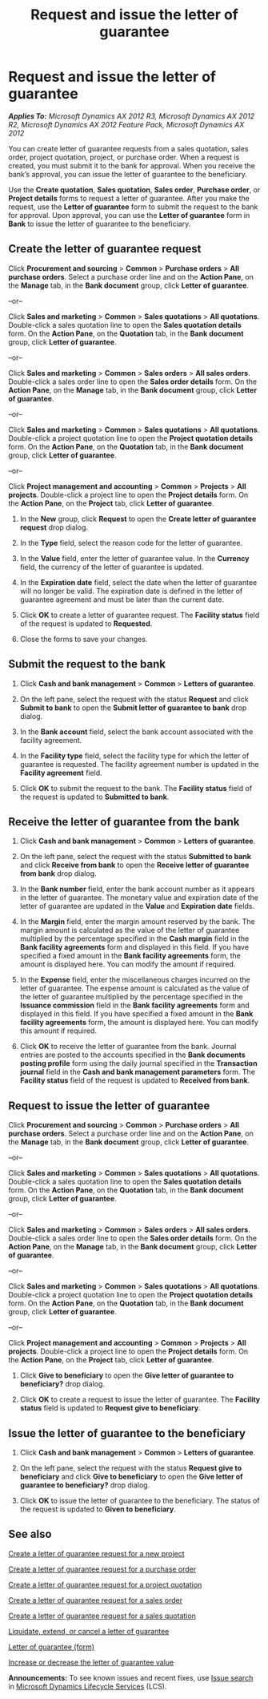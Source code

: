 ﻿---
title: Request and issue the letter of guarantee
TOCTitle: Request and issue the letter of guarantee
ms:assetid: 81059259-109c-4340-a607-56a0a0b53829
ms:mtpsurl: https://technet.microsoft.com/en-us/library/Hh209308(v=AX.60)
ms:contentKeyID: 36058355
ms.date: 04/18/2014
mtps_version: v=AX.60
f1_keywords:
- Extend letter of gurantee
- Letter of gurantee
---

# Request and issue the letter of guarantee 


_**Applies To:** Microsoft Dynamics AX 2012 R3, Microsoft Dynamics AX 2012 R2, Microsoft Dynamics AX 2012 Feature Pack, Microsoft Dynamics AX 2012_

You can create letter of guarantee requests from a sales quotation, sales order, project quotation, project, or purchase order. When a request is created, you must submit it to the bank for approval. When you receive the bank’s approval, you can issue the letter of guarantee to the beneficiary.

Use the **Create quotation**, **Sales quotation**, **Sales order**, **Purchase order**, or **Project details** forms to request a letter of guarantee. After you make the request, use the **Letter of guarantee** form to submit the request to the bank for approval. Upon approval, you can use the **Letter of guarantee** form in **Bank** to issue the letter of guarantee to the beneficiary.

## Create the letter of guarantee request

Click **Procurement and sourcing** \> **Common** \> **Purchase orders** \> **All purchase orders**. Select a purchase order line and on the **Action Pane**, on the **Manage** tab, in the **Bank document** group, click **Letter of guarantee**.

–or–

Click **Sales and marketing** \> **Common** \> **Sales quotations** \> **All quotations**. Double-click a sales quotation line to open the **Sales quotation details** form. On the **Action Pane**, on the **Quotation** tab, in the **Bank document** group, click **Letter of guarantee**.

–or–

Click **Sales and marketing** \> **Common** \> **Sales orders** \> **All sales orders**. Double-click a sales order line to open the **Sales order details** form. On the **Action Pane**, on the **Manage** tab, in the **Bank document** group, click **Letter of guarantee**.

–or–

Click **Sales and marketing** \> **Common** \> **Sales quotations** \> **All quotations**. Double-click a project quotation line to open the **Project quotation details** form. On the **Action Pane**, on the **Quotation** tab, in the **Bank document** group, click **Letter of guarantee**.

–or–

Click **Project management and accounting** \> **Common** \> **Projects** \> **All projects**. Double-click a project line to open the **Project details** form. On the **Action Pane**, on the **Project** tab, click **Letter of guarantee**.

1.  In the **New** group, click **Request** to open the **Create letter of guarantee request** drop dialog.

2.  In the **Type** field, select the reason code for the letter of guarantee.

3.  In the **Value** field, enter the letter of guarantee value. In the **Currency** field, the currency of the letter of guarantee is updated.

4.  In the **Expiration date** field, select the date when the letter of guarantee will no longer be valid. The expiration date is defined in the letter of guarantee agreement and must be later than the current date.

5.  Click **OK** to create a letter of guarantee request. The **Facility status** field of the request is updated to **Requested**.

6.  Close the forms to save your changes.

## Submit the request to the bank

1.  Click **Cash and bank management** \> **Common** \> **Letters of guarantee**.

2.  On the left pane, select the request with the status **Request** and click **Submit to bank** to open the **Submit letter of guarantee to bank** drop dialog.

3.  In the **Bank account** field, select the bank account associated with the facility agreement.

4.  In the **Facility type** field, select the facility type for which the letter of guarantee is requested. The facility agreement number is updated in the **Facility agreement** field.

5.  Click **OK** to submit the request to the bank. The **Facility status** field of the request is updated to **Submitted to bank**.

## Receive the letter of guarantee from the bank

1.  Click **Cash and bank management** \> **Common** \> **Letters of guarantee**.

2.  On the left pane, select the request with the status **Submitted to bank** and click **Receive from bank** to open the **Receive letter of guarantee from bank** drop dialog.

3.  In the **Bank number** field, enter the bank account number as it appears in the letter of guarantee. The monetary value and expiration date of the letter of guarantee are updated in the **Value** and **Expiration date** fields.

4.  In the **Margin** field, enter the margin amount reserved by the bank. The margin amount is calculated as the value of the letter of guarantee multiplied by the percentage specified in the **Cash margin** field in the **Bank facility agreements** form and displayed in this field. If you have specified a fixed amount in the **Bank facility agreements** form, the amount is displayed here. You can modify the amount if required.

5.  In the **Expense** field, enter the miscellaneous charges incurred on the letter of guarantee. The expense amount is calculated as the value of the letter of guarantee multiplied by the percentage specified in the **Issuance commission** field in the **Bank facility agreements** form and displayed in this field. If you have specified a fixed amount in the **Bank facility agreements** form, the amount is displayed here. You can modify this amount if required.

6.  Click **OK** to receive the letter of guarantee from the bank. Journal entries are posted to the accounts specified in the **Bank documents posting profile** form using the daily journal specified in the **Transaction journal** field in the **Cash and bank management parameters** form. The **Facility status** field of the request is updated to **Received from bank**.

## Request to issue the letter of guarantee

Click **Procurement and sourcing** \> **Common** \> **Purchase orders** \> **All purchase orders**. Select a purchase order line and on the **Action Pane**, on the **Manage** tab, in the **Bank document** group, click **Letter of guarantee**.

–or–

Click **Sales and marketing** \> **Common** \> **Sales quotations** \> **All quotations**. Double-click a sales quotation line to open the **Sales quotation details** form. On the **Action Pane**, on the **Quotation** tab, in the **Bank document** group, click **Letter of guarantee**.

–or–

Click **Sales and marketing** \> **Common** \> **Sales orders** \> **All sales orders**. Double-click a sales order line to open the **Sales order details** form. On the **Action Pane**, on the **Manage** tab, in the **Bank document** group, click **Letter of guarantee**.

–or–

Click **Sales and marketing** \> **Common** \> **Sales quotations** \> **All quotations**. Double-click a project quotation line to open the **Project quotation details** form. On the **Action Pane**, on the **Quotation** tab, in the **Bank document** group, click **Letter of guarantee**.

–or–

Click **Project management and accounting** \> **Common** \> **Projects** \> **All projects**. Double-click a project line to open the **Project details** form. On the **Action Pane**, on the **Project** tab, click **Letter of guarantee**.

1.  Click **Give to beneficiary** to open the **Give letter of guarantee to beneficiary?** drop dialog.

2.  Click **OK** to create a request to issue the letter of guarantee. The **Facility status** field is updated to **Request give to beneficiary**.

## Issue the letter of guarantee to the beneficiary

1.  Click **Cash and bank management** \> **Common** \> **Letters of guarantee**.

2.  On the left pane, select the request with the status **Request give to beneficiary** and click **Give to beneficiary** to open the **Give letter of guarantee to beneficiary?** drop dialog.

3.  Click **OK** to issue the letter of guarantee to the beneficiary. The status of the request is updated to **Given to beneficiary**.

## See also

[Create a letter of guarantee request for a new project](create-a-letter-of-guarantee-request-for-a-new-project.md)

[Create a letter of guarantee request for a purchase order](create-a-letter-of-guarantee-request-for-a-purchase-order.md)

[Create a letter of guarantee request for a project quotation](create-a-letter-of-guarantee-request-for-a-project-quotation.md)

[Create a letter of guarantee request for a sales order](create-a-letter-of-guarantee-request-for-a-sales-order.md)

[Create a letter of guarantee request for a sales quotation](create-a-letter-of-guarantee-request-for-a-sales-quotation.md)

[Liquidate, extend, or cancel a letter of guarantee](liquidate-extend-or-cancel-a-letter-of-guarantee.md)

[Letter of guarantee (form)](https://technet.microsoft.com/en-us/library/hh227662\(v=ax.60\))

[Increase or decrease the letter of guarantee value](increase-or-decrease-the-letter-of-guarantee-value.md)

  
**Announcements:** To see known issues and recent fixes, use [Issue search](http://go.microsoft.com/fwlink/?linkid=389258) in [Microsoft Dynamics Lifecycle Services](http://go.microsoft.com/fwlink/?linkid=306505) (LCS).

